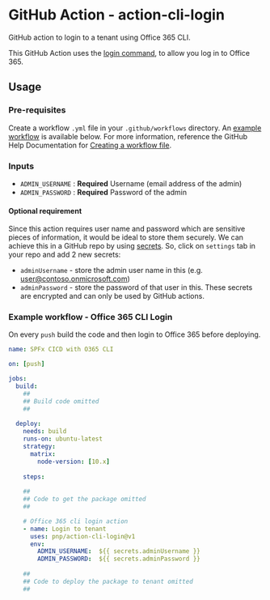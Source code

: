 # GitHub Action - action-cli-login 
GitHub action to login to a tenant using Office 365 CLI.

This GitHub Action uses the [login command](https://pnp.github.io/office365-cli/cmd/login), to allow you log in to Office 365.

## Usage
### Pre-requisites
Create a workflow `.yml` file in your `.github/workflows` directory. An [example workflow](#example-workflow---office-365-cli-login) is available below. For more information, reference the GitHub Help Documentation for [Creating a workflow file](https://help.github.com/en/articles/configuring-a-workflow#creating-a-workflow-file).

### Inputs
- `ADMIN_USERNAME` : **Required** Username (email address of the admin)
- `ADMIN_PASSWORD` : **Required** Password of the admin

#### Optional requirement
Since this action requires user name and password which are sensitive pieces of information, it would be ideal to store them securely. We can achieve this in a GitHub repo by using [secrets](https://help.github.com/en/actions/automating-your-workflow-with-github-actions/creating-and-using-encrypted-secrets). So, click on `settings` tab in your repo and add 2 new secrets:
- `adminUsername` - store the admin user name in this (e.g. user@contoso.onmicrosoft.com)
- `adminPassword` - store the password of that user in this.
These secrets are encrypted and can only be used by GitHub actions. 

### Example workflow - Office 365 CLI Login
On every `push` build the code and then login to Office 365 before deploying.

```yaml
name: SPFx CICD with O365 CLI

on: [push]

jobs:
  build:
    ##
    ## Build code omitted
    ##
        
  deploy:
    needs: build
    runs-on: ubuntu-latest
    strategy:
      matrix:
        node-version: [10.x]
    
    steps:
    
    ##
    ## Code to get the package omitted
    ##

    # Office 365 cli login action
    - name: Login to tenant
      uses: pnp/action-cli-login@v1
      env:
        ADMIN_USERNAME:  ${{ secrets.adminUsername }}
        ADMIN_PASSWORD:  ${{ secrets.adminPassword }}
    
    ##
    ## Code to deploy the package to tenant omitted
    ##
```